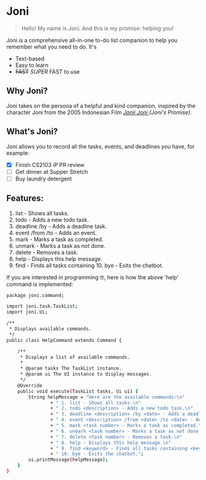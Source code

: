# Joni
> Hello! My name is Joni. And this is my promise: helping you!

Joni is a comprehensive all-in-one to-do list companion to help you remember what you need to do. It's
- Text-based
- Easy to learn
- ~~FAST~~ _SUPER_ FAST to use

## Why Joni?
Joni takes on the persona of a helpful and kind companion, inspired by the character Joni from the 2005 Indonesian Film [_Janji Joni_ ](https://www.youtube.com/watch?v=Fe6-TV79Z4k) _(Joni's Promise)_. 

## What's Joni?
Joni allows you to record all the tasks, events, and deadlines you have, for example:
- [x] Finish CS2103 iP PR review
- [ ] Get dinner at Supper Stretch
- [ ] Buy laundry detergent

## Features:
1. list - Shows all tasks.
2.  todo <description> - Adds a new todo task.
3.  deadline <description> /by <date> - Adds a deadline task.
4.  event <description> /from <date> /to <date> - Adds an event.
5.  mark <task number> - Marks a task as completed.
6.  unmark <task number> - Marks a task as not done.
7.  delete <task number> - Removes a task.
8.  help - Displays this help message.
9.  find <keyword> - Finds all tasks containing <keyword>  10. bye - Exits the chatbot.

If you are interested in programming 🤓, here is how the above 'help' command is implemented:
```bash
package joni.command;

import joni.task.TaskList;
import joni.Ui;

/**
 * Displays available commands.
 */
public class HelpCommand extends Command {

    /**
     * Displays a list of available commands.
     *
     * @param tasks The TaskList instance.
     * @param ui The UI instance to display messages.
     */
    @Override
    public void execute(TaskList tasks, Ui ui) {
        String helpMessage = "Here are the available commands:\n"
                + " 1. list - Shows all tasks.\n"
                + " 2. todo <description> - Adds a new todo task.\n"
                + " 3. deadline <description> /by <date> - Adds a deadline task.\n"
                + " 4. event <description> /from <date> /to <date> - Adds an event.\n"
                + " 5. mark <task number> - Marks a task as completed.\n"
                + " 6. unmark <task number> - Marks a task as not done.\n"
                + " 7. delete <task number> - Removes a task.\n"
                + " 8. help - Displays this help message.\n"
                + " 9. find <keyword> - Finds all tasks containing <keyword> "
                + " 10. bye - Exits the chatbot.";
        ui.printMessage(helpMessage);
    }
}
```
